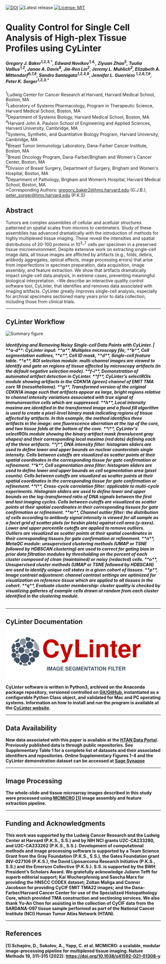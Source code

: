 [![DOI](https://zenodo.org/badge/DOI/10.5281/zenodo.8371088.svg)](https://doi.org/10.5281/zenodo.8371088)
![Latest release](https://img.shields.io/github/v/release/labsyspharm/cylinter-paper)
[![License: MIT](https://img.shields.io/badge/License-MIT-yellow.svg)](https://opensource.org/licenses/MIT)


# Quality Control for Single Cell Analysis of High-plex Tissue Profiles using CyLinter

<h5>Gregory J. Baker<sup>1,2,3,*</sup>,    
Edward Novikov<sup>1,4,</sup>,
Ziyuan Zhao<sup>5</sup>,
Tuulia Vallius<sup>1,2</sup>,
Janae A. Davis<sup>6</sup>,
Jia-Ren Lin<sup>2</sup>,
Jeremy L. Muhlich<sup>2</sup>,
Elizabeth A. Mittendorf<sup>6,7,8</sup>,
Sandro Santagata<sup>1,2,3,9</sup>,
Jennifer L. Guerriero <sup>1,2,6,7,8</sup>,
Peter K. Sorger<sup>1,2,3,*</sup></h5>

<sup>1</sup>Ludwig Center for Cancer Research at Harvard, Harvard Medical School, Boston, MA<br>
<sup>2</sup>Laboratory of Systems Pharmacology, Program in Therapeutic Science, Harvard Medical
School, Boston, MA<br>
<sup>3</sup>Department of Systems Biology, Harvard Medical School, Boston, MA<br>
<sup>4</sup>Harvard John A. Paulson School of Engineering and Applied Sciences, Harvard University, Cambridge, MA<br>
<sup>5</sup>Systems, Synthetic, and Quantitative Biology Program, Harvard University, Cambridge, MA<br>
<sup>6</sup>Breast Tumor Immunology Laboratory, Dana-Farber Cancer Institute, Boston, MA<br>
<sup>7</sup>Breast Oncology Program, Dana-Farber/Brigham and Women's Cancer Center, Boston, MA<br>
<sup>8</sup>Division of Breast Surgery, Department of Surgery, Brigham and Women's Hospital, Boston, MA<br>
<sup>9</sup>Department of Pathology, Brigham and Women’s Hospital, Harvard Medical School, Boston, MA<br>
\*Corresponding Authors: gregory_baker2@hms.harvard.edu (G.J.B.), peter_sorger@hms.harvard.edu (P.K.S)<br>

<!-- *Nature Cancer (2023). DOI: [10.1038/s43018-023-00576-1](https://doi.org/10.1038/s43018-023-00576-1)* -->

## Abstract

Tumors are complex assemblies of cellular and acellular structures patterned on spatial scales from microns to centimeters. Study of these assemblies has advanced dramatically with the introduction of methods for highly multiplexed tissue imaging. These reveal the intensities and spatial distributions of 20-100 proteins in 10<sup>3</sup>–<sup>7</sup> cells per specimen in a preserved tissue microenvironment. Despite extensive work on extracting single-cell image data, all tissue images are afflicted by artifacts (e.g., folds, debris, antibody aggregates, optical effects, image processing errors) that arise from imperfections in specimen preparation, data acquisition, image assembly, and feature extraction. We show that artifacts dramatically impact single-cell data analysis, in extreme cases, preventing meaningful biological interpretation. ¬We describe an interactive quality control software tool, CyLinter, that identifies and removes data associated with imaging artifacts. CyLinter greatly improves single-cell analysis, especially for archival specimens sectioned many years prior to data collection, including those from clinical trials.

---


## CyLinter Workflow

![Summary figure](./docs/ExtFig5.png)

<h6><b>Identifying and Removing Noisy Single-cell Data Points with CyLinter.<b/> | **a-d**: CyLinter input: **a**, Multiplex microscopy file, **b**, Cell segmentation outlines, **c**, Cell ID mask, **d**, Single-cell feature table. **e**, ROI selection module: multi-channel images are viewed to identify and gate on regions of tissue affected by microscopy artifacts (in the default negative selection mode). **f-i**, Demonstration of automated artifact detection in CyLinter. **f**, CyLinter’s selectROIs module showing artifacts in the CDKN1A (green) channel of EMIT TMA core 18 (mesothelioma). **g**, Transformed version of the original CDKN1A image such that artifacts appear as large, bright regions relative to channel intensity variations associated with true signal of immunoreactive cells which are suppressed. **h**, Local intensity maxima are identified in the transformed image and a flood fill algorithm is used to create a pixel-level binary mask indicating regions of tissue affected by artifacts. In this example, the method identifies three artifacts in the image: one fluorescence aberration at the top of the core, and two tissue folds at the bottom of the core. **i**, CyLinter’s selectROIs module showing the binary artifact mask (translucent gray shapes) and their corresponding local maxima (red dots) defining each of the three artifacts. **j**, DNA intensity filter: histogram sliders are used to define lower and upper bounds on nuclear counterstain single intensity. Cells between cutoffs are visualized as scatter points at their spatial coordinates in the corresponding tissue for gate confirmation or refinement. **k**, Cell segmentation area filter: histogram sliders are used to define lower and upper bounds on cell segmentation area (pixel counts). Cells between cutoffs are visualized as scatter points at their spatial coordinates in the corresponding tissue for gate confirmation or refinement. **l**, Cross-cycle correlation filter: applicable to multi-cycle experiments. Histogram sliders are used to define lower and upper bounds on the log-transformed ratio of DNA signals between the first and last imaging cycles. Cells between cutoffs are visualized as scatter points at their spatial coordinates in their corresponding tissues for gate confirmation or refinement. **m**, Channel outlier filter: the distribution of cells according to antibody signal intensity is viewed for all sample as a facet grid of scatter plots (or hexbin plots) against cell area (y-axes). Lower and upper percentile cutoffs are applied to remove outliers. Outliers are visualized as scatter points at their spatial coordinates in their corresponding tissues for gate confirmation or refinement. **n**, MetaQC module: unsupervised clustering methods (UMAP or TSNE followed by HDBSCAN clustering) are used to correct for gating bias in prior data filtration modules by thresholding on the percent of each cluster composed of clean (maintained) or noisy (redacted) cells. **o**, Unsupervised cluster methods (UMAP or TSNE followed by HDBSCAN) are used to identify unique cell states in a given cohort of tissues. **p**, Image contrast adjustment: channel contrast settings are optimized for visualization on reference tissue which are applied to all tissues in the cohort. **q**, Evaluate cluster membership: cluster quality is checked by visualizing galleries of example cells drawn at random from each cluster identified in the clustering module.</h6>

---


## CyLinter Documentation

![](./docs/cylinter-logo.svg)

CyLinter software is written in Python3, archived on the Anaconda package repository, versioned controlled on [Git/GitHub](https://github.com/labsyspharm/cylinter), instantiated as a configurable Python Class object, and validated for Mac and PC operating systems. Information on how to install and run the program is available at the [CyLinter website](https://labsyspharm.github.io/cylinter/). 

---


## Data Availability

New data associated with this paper is available at the [HTAN Data Portal](https://data.humantumoratlas.org). Previously published data is through public repositories. See Supplementary Table 1 for a complete list of datasets and their associated identifiers and repositories. Online Supplementary Figures 1-4 and the CyLinter demonstration dataset can be accessed at [Sage Synapse](https://www.synapse.org/#!Synapse:syn24193163/files)


---


## Image Processing

The whole-slide and tissue microarray images described in this study were processed using [MCMICRO](https://mcmicro.org/) [[1]](#1) image assembly and feature extraction pipeline.

---


## Funding and Acknowledgments

This work was supported by the Ludwig Cancer Research and the Ludwig Center at Harvard (P.K.S., S.S.) and by NIH NCI grants U2C-CA233280, and U2C-CA233262 (P.K.S., S.S.). Development of computational methods and image processing software is supported by a Team Science Grant from the Gray Foundation (P.K.S., S.S.), the Gates Foundation grant INV-027106 (P.K.S.), the David Liposarcoma Research Initiative (P.K.S., S.S.) and the Emerson Collective (P.K.S.). S.S. is supported by the BWH President’s Scholars Award. We gratefully acknowledge Juliann Tefft for superb editorial support; Kai Wucherpfennig and Sascha Marx for providing the HNSCC CODEX dataset; Zoltan Maliga and Connor Jacobson for providing CyCIF EMIT TMA22 images; and the Dana-Farber/Harvard Cancer Center for use of the Specialized Histopathology Core, which provided TMA construction and sectioning services. We also thank Yu-An Chen for assisting in the collection of CyCIF data from the SARDANA-097 tissue sample performed as part of the National Cancer Institute (NCI) Human Tumor Atlas Network (HTAN).

---

## References

<a id="1">[1]</a>
Schapiro, D., Sokolov, A., Yapp, C. et al. MCMICRO: a scalable, modular image-processing pipeline for multiplexed tissue imaging. **Nature Methods** 19, 311–315 (2022). https://doi.org/10.1038/s41592-021-01308-y


